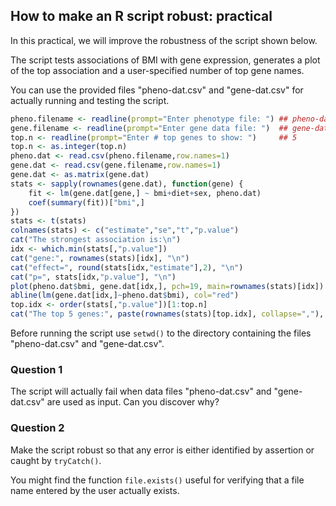 

## How to make an R script robust: practical

In this practical, we will improve the robustness
of the script shown below. 

The script tests associations of BMI with gene expression, 
generates a plot of the top association and a user-specified
number of top gene names. 

You can use the provided files "pheno-dat.csv" and "gene-dat.csv"
for actually running and testing the script.


```r
pheno.filename <- readline(prompt="Enter phenotype file: ") ## pheno-dat.csv
gene.filename <- readline(prompt="Enter gene data file: ")  ## gene-dat.csv
top.n <- readline(prompt="Enter # top genes to show: ")     ## 5
top.n <- as.integer(top.n)
pheno.dat <- read.csv(pheno.filename,row.names=1)
gene.dat <- read.csv(gene.filename,row.names=1)
gene.dat <- as.matrix(gene.dat)
stats <- sapply(rownames(gene.dat), function(gene) {
	fit <- lm(gene.dat[gene,] ~ bmi+diet+sex, pheno.dat)
	coef(summary(fit))["bmi",] 	
})
stats <- t(stats)
colnames(stats) <- c("estimate","se","t","p.value")
cat("The strongest association is:\n")
idx <- which.min(stats[,"p.value"])
cat("gene:", rownames(stats)[idx], "\n")
cat("effect=", round(stats[idx,"estimate"],2), "\n")
cat("p=", stats[idx,"p.value"], "\n")
plot(pheno.dat$bmi, gene.dat[idx,], pch=19, main=rownames(stats)[idx])
abline(lm(gene.dat[idx,]~pheno.dat$bmi), col="red")
top.idx <- order(stats[,"p.value"])[1:top.n]
cat("The top 5 genes:", paste(rownames(stats)[top.idx], collapse=","), "\n")
```

Before running the script use `setwd()` to 
the directory containing the files 
"pheno-dat.csv" and "gene-dat.csv".

### Question 1

The script will actually fail when 
data files "pheno-dat.csv" and "gene-dat.csv"
are used as input. Can you discover why?

### Question 2

Make the script robust so that any error
is either identified by assertion or 
caught by `tryCatch()`.

You might find the function `file.exists()` useful
for verifying that a file name entered by the user 
actually exists. 

